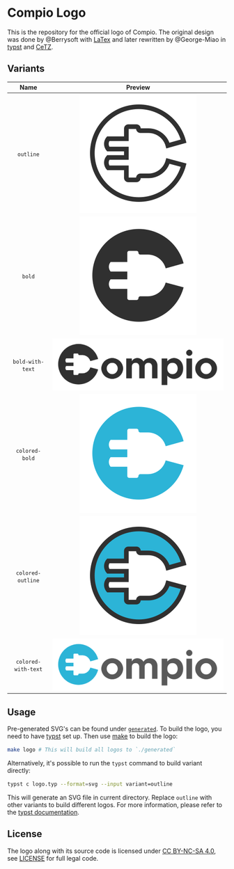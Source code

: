 # Compio Logo

This is the repository for the official logo of Compio. The original design was done by @Berrysoft with [LaTex](https://www.latex-project.org/) and later rewritten by @George-Miao in [typst](https://typst.app) and [CeTZ](https://cetz-package.github.io).

## Variants

|       Name        |                        Preview                        |
| :---------------: | :---------------------------------------------------: |
|      `outline`      |           !["outline" variant of the logo](generated/outline.svg)           |
|       `bold`        |              !["bold" variant of the logo](generated/bold.svg)              |
|  `bold-with-text`   |    !["bold-with-text" variant of the logo](generated/bold-with-text.svg)    |
|   `colored-bold`    |      !["colored-bold" variant of the logo](generated/colored-bold.svg)      |
|  `colored-outline`  |   !["colored-outline" variant of the logo](generated/colored-outline.svg)   |
| `colored-with-text` | !["colored-with-text" variant of the logo](generated/colored-with-text.svg) |

## Usage

Pre-generated SVG's can be found under [`generated`](./generated). To build the logo, you need to have [typst](https://typst.app) set up. Then use [make](https://www.gnu.org/software/make/) to build the logo:

```bash
make logo # This will build all logos to `./generated`
```

Alternatively, it's possible to run the `typst` command to build variant directly:

```bash
typst c logo.typ --format=svg --input variant=outline
```

This will generate an SVG file in current directory. Replace `outline` with other variants to build different logos. For more information, please refer to the [typst documentation](https://typst.app/docs).

## License

The logo along with its source code is licensed under [CC BY-NC-SA 4.0](https://creativecommons.org/licenses/by-nc-sa/4.0/), see [LICENSE](./LICENSE) for full legal code.
